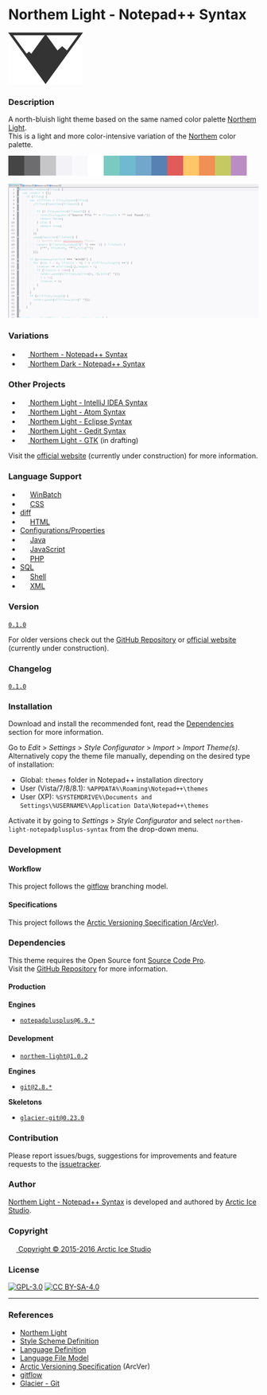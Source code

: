 Northem Light - Notepad++ Syntax
================================

![Northem Logo](src/main/assets/media/northem-logo.png)

### Description
A north-bluish light theme based on the same named color palette [Northem Light](https://github.com/arcticicestudio/northem-light).   
This is a light and more color-intensive variation of the [Northem](https://github.com/arcticicestudio/northem) color palette.

![Northem Light](src/main/assets/media/northem-light.png)

![Northem Light - Notepad++ Syntax Preview Screenshot](src/main/assets/media/preview-screenshot.png)

### Variations
  - <a href="https://github.com/arcticicestudio/northem-notepadplusplus-syntax"><img src="https://notepad-plus-plus.org/favicon.ico" width=16 height=16> Northem - Notepad++ Syntax</a> <img src="https://www.microsoft.com/en-us/windows/favicon.ico" width=16 height=16 />
  - <a href="https://github.com/arcticicestudio/northem-dark-notepadplusplus-syntax"><img src="https://notepad-plus-plus.org/favicon.ico" width=16 height=16> Northem Dark - Notepad++ Syntax</a> <img src="https://www.microsoft.com/en-us/windows/favicon.ico" width=16 height=16 />

### Other Projects
  - <a href="https://github.com/arcticicestudio/northem-light-atom-ui"><img src="https://www.jetbrains.com/_assets/shared/favicons/jetbrains.ico" width="16" height="16">  Northem Light - IntelliJ IDEA Syntax</a> <img src="https://www.kernel.org/theme/images/logos/favicon.png" width=16 height=16 /> <img src="https://developer.apple.com/favicon.ico" width=16 height=16 /> <img src="https://www.microsoft.com/en-us/windows/favicon.ico" width=16 height=16 />
  - <a href="https://github.com/arcticicestudio/northem-light-atom-syntax"><img src="https://atom.io/favicon.ico" width="16" height="16"> Northem Light - Atom Syntax</a> <img src="https://www.kernel.org/theme/images/logos/favicon.png" width=16 height=16 /> <img src="https://developer.apple.com/favicon.ico" width=16 height=16 /> <img src="https://www.microsoft.com/en-us/windows/favicon.ico" width=16 height=16 />
  - <a href="https://github.com/arcticicestudio/northem-light-eclipse-syntax"><img src="https://eclipse.org/favicon.ico" width="16" height="16"> Northem Light - Eclipse Syntax</a> <img src="https://www.kernel.org/theme/images/logos/favicon.png" width=16 height=16 /> <img src="https://developer.apple.com/favicon.ico" width=16 height=16 /> <img src="https://www.microsoft.com/en-us/windows/favicon.ico" width=16 height=16 />
  - <a href="https://github.com/arcticicestudio/northem-light-gedit"><img src="https://static.gnome.org/wiki.gnome.org/gnome/css/favicon.png" width="16" height="16"> Northem Light - Gedit Syntax</a> <img src="https://www.kernel.org/theme/images/logos/favicon.png" width=16 height=16 />
  - <a href="#"><img src="http://www.gtk.org/images/gtk-logo.ico" width="16" height="16"> Northem Light - GTK</a> (in drafting) <img src="https://www.kernel.org/theme/images/logos/favicon.png" width=16 height=16 />

Visit the [official website](http://arcticicestudio.com/northem) (currently under construction) for more information.

### Language Support
  - <img src="https://www.microsoft.com/en-us/windows/favicon.ico" width=16 height=16> <a href="http://notepad-plus.sourceforge.net/commun/userDefinedLang/userDefineLang_winbatch.xml">WinBatch</a>
  - <img src="https://www.w3.org/favicon.ico" width=16 height=16> <a href="https://github.com/notepad-plus-plus/notepad-plus-plus/blob/master/PowerEditor/installer/APIs/css.xml">CSS</a>
  - [diff](#)
  - <img src="https://www.w3.org/favicon.ico" width=16 height=16> <a href="https://github.com/notepad-plus-plus/notepad-plus-plus/blob/master/PowerEditor/installer/APIs/html.xml">HTML</a>
  - [Configurations/Properties](#)
  - <img src="http://www.oracle.com/favicon.ico" width=16 height=16> <a href="https://github.com/notepad-plus-plus/notepad-plus-plus/blob/master/PowerEditor/installer/APIs/java.xml">Java</a>
  - <img src="http://www.ecma-international.org/favicon.ico" width=16 height=16> <a href="https://github.com/notepad-plus-plus/notepad-plus-plus/blob/master/PowerEditor/installer/APIs/javascript.xml">JavaScript</a>
  - <img src="http://php.net/favicon.ico" width=16 height=16> <a href="https://github.com/notepad-plus-plus/notepad-plus-plus/blob/master/PowerEditor/installer/APIs/php.xml">PHP</a>
  - [SQL](https://github.com/notepad-plus-plus/notepad-plus-plus/blob/master/PowerEditor/installer/APIs/sql.xml)
  - <img src="https://www.gnu.org/favicon.ico" width=16 height=16> <a href="#">Shell</a>
  - <img src="https://www.w3.org/favicon.ico" width=16 height=16> <a href="https://github.com/notepad-plus-plus/notepad-plus-plus/blob/master/PowerEditor/installer/APIs/xml.xml">XML</a>

### Version
[`0.1.0`](https://github.com/arcticicestudio/northem-light-notepadplusplus-syntax/releases/latest)  

For older versions check out the [GitHub Repository](https://github.com/arcticicestudio/northem-light-notepadplusplus-syntax) or [official website](http://arcticicestudio.com/northem) (currently under construction).

### Changelog
[`0.1.0`](CHANGELOG.md)

### Installation
Download and install the recommended font, read the [Dependencies](#Dependencies) section for more information.

Go to *Edit* > *Settings* > *Style Configurator* > *Import* > *Import Theme(s)*.  
Alternatively copy the theme file manually, depending on the desired type of installation:
  - Global:               `themes` folder in Notepad++ installation directory  
  - User (Vista/7/8/8.1): `%APPDATA%\Roaming\Notepad++\themes`  
  - User (XP):            `%SYSTEMDRIVE%\Documents and Settings\%USERNAME%\Application Data\Notepad++\themes`

Activate it by going to *Settings* > *Style Configurator* and select `northem-light-notepadplusplus-syntax` from the drop-down menu.

### Development
#### Workflow
This project follows the [gitflow](http://nvie.com/posts/a-successful-git-branching-model) branching model.

#### Specifications
This project follows the [Arctic Versioning Specification (ArcVer)](https://github.com/arcticicestudio/arcver).

### Dependencies
This theme requires the Open Source font [Source Code Pro](https://typekit.com/fonts/source-code-pro).  
Visit the [GitHub Repository](https://github.com/adobe-fonts/source-code-pro) for more information.

#### Production
**Engines**
  - [`notepadplusplus@6.9.*`](https://notepad-plus-plus.org)

#### Development
  - [`northem-light@1.0.2`](https://github.com/arcticicestudio/northem-light)

**Engines**
  - [`git@2.8.*`](https://git-scm.com)

**Skeletons**
  - [`glacier-git@0.23.0`](https://github.com/arcticicestudio/glacier-git)

### Contribution
Please report issues/bugs, suggestions for improvements and feature requests to the [issuetracker](https://github.com/arcticicestudio/northem-light-notepadplusplus-syntax/issues).

### Author
[Northem Light - Notepad++ Syntax](https://github.com/arcticicestudio/northem-light-notepadplusplus-syntax) is developed and authored by [Arctic Ice Studio](http://arcticicestudio.com).

### Copyright
<a href="mailto:development@arcticicestudio.com"><img src="http://arcticicestudio.com/favicon.ico" width=16 height=16 /> Copyright &copy; 2015-2016 Arctic Ice Studio</a>

### License
[![GPL-3.0](http://www.gnu.org/graphics/gplv3-88x31.png)](http://www.gnu.org/licenses/gpl.txt) [![CC BY-SA-4.0](http://mirrors.creativecommons.org/presskit/buttons/88x31/svg/by-sa.svg)](http://creativecommons.org/licenses/by-sa/4.0/)

---

### References
  - [Northem Light](http://github.com/arcticicestudio/northem-light)
  - [Style Scheme Definition](http://docs.notepad-plus-plus.org/index.php/User_Defined_Languages)   
  - [Language Definition](http://docs.notepad-plus-plus.org/index.php/User_Defined_Language_Files)  
  - [Language File Model](http://svn.tuxfamily.org/viewvc.cgi/notepadplus_repository/trunk/PowerEditor/src/langs.model.xml?revision=1351&view=markup)
  - [Arctic Versioning Specification](http://specs.arcticicestudio.com/arcver) (ArcVer)
  - [gitflow](http://nvie.com/posts/a-successful-git-branching-model)
  - [Glacier - Git](https://github.com/arcticicestudio/glacier-git)
